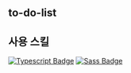 ## to-do-list
## 사용 스킬
[![Typescript Badge](https://img.shields.io/badge/TypeScript-3178C6?style=flat&logo=TypeScript&logoColor=white)](https://www.typescriptlang.org/)
[![Sass Badge](https://img.shields.io/badge/Sass-CC6699?style=flat&logo=Sass&logoColor=white)](https://sass-lang.com/)
